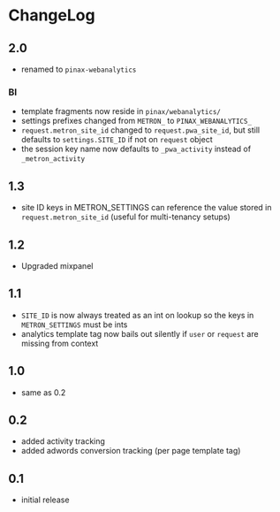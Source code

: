 # ChangeLog

## 2.0

- renamed to `pinax-webanalytics`

### BI

- template fragments now reside in `pinax/webanalytics/`
- settings prefixes changed from `METRON_` to `PINAX_WEBANALYTICS_`
- `request.metron_site_id` changed to `request.pwa_site_id`, but still defaults to `settings.SITE_ID` if not on `request` object
- the session key name now defaults to `_pwa_activity` instead of `_metron_activity`

## 1.3

- site ID keys in METRON_SETTINGS can reference the value stored in
  ``request.metron_site_id`` (useful for multi-tenancy setups)

## 1.2

- Upgraded mixpanel

## 1.1

- ``SITE_ID`` is now always treated as an int on lookup so the keys in
  ``METRON_SETTINGS`` must be ints
- analytics template tag now bails out silently if ``user`` or ``request`` are
  missing from context


## 1.0

- same as 0.2

## 0.2

- added activity tracking
- added adwords conversion tracking (per page template tag)

## 0.1

- initial release
